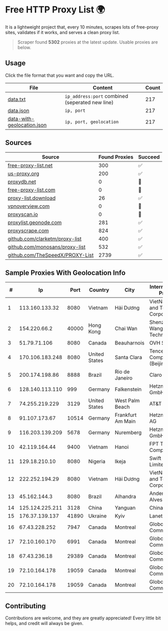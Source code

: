 
# Free HTTP Proxy List 🌍

It is a lightweight project that, every 10 minutes, scrapes lots of free-proxy sites, validates if it works, and serves a clean proxy list.


> Scraper found **5302** proxies at the latest update. Usable proxies are below.

## Usage

Click the file format that you want and copy the URL.


|File|Content|Count|
|----|-------|-----|
|[data.txt](https://raw.githubusercontent.com/themiralay/Proxy-List-World/master/data.txt)|`ip_address:port` combined (seperated new line)|217|
|[data.json](https://raw.githubusercontent.com/themiralay/Proxy-List-World/master/data.json)|`ip, port`|217|
|[data-with-geolocation.json](https://raw.githubusercontent.com/themiralay/Proxy-List-World/master/data-with-geolocation.json)|`ip, port, geolocation`|217|

## Sources

|Source|Found Proxies|Succeed|
|------|-------------|-------|
|[free-proxy-list.net](https://free-proxy-list.net)|300|✅|
|[us-proxy.org](https://www.us-proxy.org)|200|✅|
|[proxydb.net](http://proxydb.net)|0|🚫|
|[free-proxy-list.com](https://free-proxy-list.com/?page=&port=&type%5B%5D=http&type%5B%5D=https&up_time=0&search=Search)|0|🚫|
|[proxy-list.download](https://www.proxy-list.download/HTTP)|26|✅|
|[vpnoverview.com](https://vpnoverview.com/privacy/anonymous-browsing/free-proxy-servers)|0|🚫|
|[proxyscan.io](https://www.proxyscan.io)|0|🚫|
|[proxylist.geonode.com](https://proxylist.geonode.com/api/proxy-list?limit=300&page=1&sort_by=lastChecked&sort_type=desc&protocols=http,https)|281|✅|
|[proxyscrape.com](https://api.proxyscrape.com/v2/?request=displayproxies&protocol=http&timeout=10000&country=all&ssl=all&anonymity=all)|824|✅|
|[github.com/clarketm/proxy-list](https://raw.githubusercontent.com/clarketm/proxy-list/master/proxy-list-raw.txt)|400|✅|
|[github.com/monosans/proxy-list](https://raw.githubusercontent.com/monosans/proxy-list/main/proxies/http.txt)|532|✅|
|[github.com/TheSpeedX/PROXY-List](https://raw.githubusercontent.com/TheSpeedX/PROXY-List/master/http.txt)|2739|✅|


## Sample Proxies With Geolocation Info

|#|Ip|Port|Country|City|Internet Service Provider|
|-|--|----|-------|----|-------------------------|
|1|113.160.133.32|8080|Vietnam|Hải Dương|VietNam Post and Telecom Corporation|
|2|154.220.66.2|40000|Hong Kong|Chai Wan|Shenzhen Wanghu Technology Co|
|3|51.79.71.106|8080|Canada|Beauharnois|OVH SAS|
|4|170.106.183.248|8080|United States|Santa Clara|Tencent Cloud Computing (Beijing) Co|
|5|200.174.198.86|8888|Brazil|Rio de Janeiro|Claro S.A|
|6|128.140.113.110|999|Germany|Falkenstein|Hetzner Online GmbH|
|7|74.255.219.229|3129|United States|West Palm Beach|AT&T Corp.|
|8|91.107.173.67|10514|Germany|Frankfurt Am Main|Hetzner Online AG|
|9|116.203.139.209|5678|Germany|Nuremberg|Hetzner Online GmbH|
|10|42.119.164.44|9400|Vietnam|Hanoi|FPT Telecom Company|
|11|129.18.210.10|8080|Nigeria|Ikeja|Swift Networks Limited|
|12|222.252.194.29|8080|Vietnam|Hải Dương|VietNam Post and Telecom Corporation|
|13|45.162.144.3|8080|Brazil|Alhandra|Anderson Paiva Alves ME|
|14|125.124.225.211|3128|China|Yanguan|Chinanet|
|15|176.37.139.137|41890|Ukraine|Kyiv|Lanet Network|
|16|67.43.228.252|7947|Canada|Montreal|GloboTech Communications|
|17|72.10.160.170|6991|Canada|Montreal|GloboTech Communications|
|18|67.43.236.18|29389|Canada|Montreal|GloboTech Communications|
|19|72.10.164.178|19059|Canada|Montreal|GloboTech Communications|
|20|72.10.164.178|19059|Canada|Montreal|GloboTech Communications|



## Contributing

Contributions are welcome, and they are greatly appreciated! Every
little bit helps, and credit will always be given.

